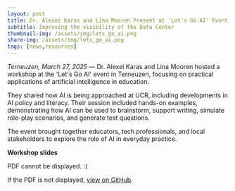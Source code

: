 ```yaml
---
layout: post
title: Dr. Alexei Karas and Lina Mooren Present at 'Let's Go AI' Event in Terneuzen
subtitle: Improving the visibility of the Data Center
thumbnail-img: /assets/img/lets_go_ai.png
share-img: /assets/img/lets_go_ai.png
tags: [news,resources]
---
```


*Terneuzen, March 27, 2025* — Dr. Alexei Karas and Lina Mooren hosted a workshop at the 'Let's Go AI' event in Terneuzen, focusing on practical applications of artificial intelligence in education.

They shared how AI is being approached at UCR, including developments in AI policy and literacy. Their session included hands-on examples, demonstrating how AI can be used to brainstorm, support writing, simulate role-play scenarios, and generate test questions.

The event brought together educators, tech professionals, and local stakeholders to explore the role of AI in everyday practice.

**Workshop slides**

<object width="1000" height="700" type="application/pdf" data="../assets/lets_go_ai.pdf?#zoom=100&scrollbar=0&toolbar=1&navpanes=0">
    <p>PDF cannot be displayed. :(</p>
</object>

If the PDF is not displayed, [view on GitHub](https://github.com/ucrdatacenter/projects/blob/main/misc/Let's%20Go%20AI%20Workshop.pdf).